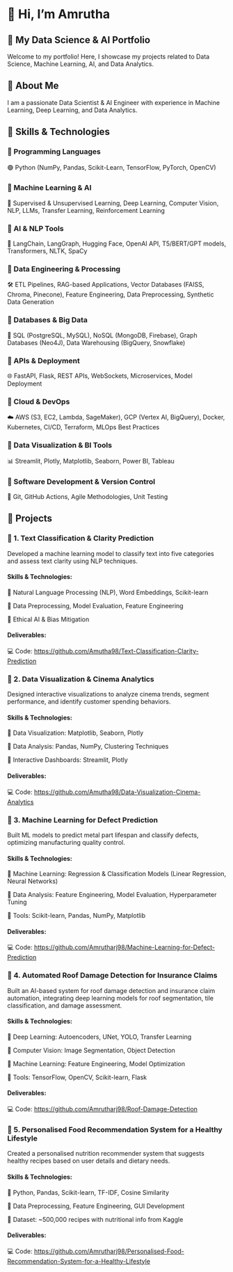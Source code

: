# 👋 Hi, I’m Amrutha
## 🚀 My Data Science & AI Portfolio  

Welcome to my portfolio! Here, I showcase my projects related to Data Science, Machine Learning, AI, and Data Analytics.

## 🔹 About Me  
I am a passionate Data Scientist & AI Engineer with experience in Machine Learning, Deep Learning, and Data Analytics.  

## 🚀 Skills & Technologies
### 📌 Programming Languages
🟢 Python (NumPy, Pandas, Scikit-Learn, TensorFlow, PyTorch, OpenCV)

### 📌 Machine Learning & AI
🤖 Supervised & Unsupervised Learning, Deep Learning, Computer Vision, NLP, LLMs, Transfer Learning, Reinforcement Learning

### 📌 AI & NLP Tools
🔹 LangChain, LangGraph, Hugging Face, OpenAI API, T5/BERT/GPT models, Transformers, NLTK, SpaCy

### 📌 Data Engineering & Processing
🛠️ ETL Pipelines, RAG-based Applications, Vector Databases (FAISS, Chroma, Pinecone), Feature Engineering, Data Preprocessing, Synthetic Data Generation

### 📌 Databases & Big Data
💾 SQL (PostgreSQL, MySQL), NoSQL (MongoDB, Firebase), Graph Databases (Neo4J), Data Warehousing (BigQuery, Snowflake)

### 📌 APIs & Deployment
🌐 FastAPI, Flask, REST APIs, WebSockets, Microservices, Model Deployment

### 📌 Cloud & DevOps
☁️ AWS (S3, EC2, Lambda, SageMaker), GCP (Vertex AI, BigQuery), Docker, Kubernetes, CI/CD, Terraform, MLOps Best Practices

### 📌 Data Visualization & BI Tools
📊 Streamlit, Plotly, Matplotlib, Seaborn, Power BI, Tableau

### 📌 Software Development & Version Control
🔄 Git, GitHub Actions, Agile Methodologies, Unit Testing

## 🔹 Projects 
### 📌 1. Text Classification & Clarity Prediction
Developed a machine learning model to classify text into five categories and assess text clarity using NLP techniques.
#### Skills & Technologies:
🔹 Natural Language Processing (NLP), Word Embeddings, Scikit-learn

🔹 Data Preprocessing, Model Evaluation, Feature Engineering

🔹 Ethical AI & Bias Mitigation
#### Deliverables:
💻 Code: https://github.com/Amutha98/Text-Classification-Clarity-Prediction
### 📌 2. Data Visualization & Cinema Analytics
Designed interactive visualizations to analyze cinema trends, segment performance, and identify customer spending behaviors.
#### Skills & Technologies:
🔹 Data Visualization: Matplotlib, Seaborn, Plotly

🔹 Data Analysis: Pandas, NumPy, Clustering Techniques

🔹 Interactive Dashboards: Streamlit, Plotly
#### Deliverables:
💻 Code: https://github.com/Amutha98/Data-Visualization-Cinema-Analytics
### 📌 3. Machine Learning for Defect Prediction
Built ML models to predict metal part lifespan and classify defects, optimizing manufacturing quality control.
#### Skills & Technologies:
🔹 Machine Learning: Regression & Classification Models (Linear Regression, Neural Networks)

🔹 Data Analysis: Feature Engineering, Model Evaluation, Hyperparameter Tuning

🔹 Tools: Scikit-learn, Pandas, NumPy, Matplotlib
#### Deliverables:
💻 Code: https://github.com/Amrutharj98/Machine-Learning-for-Defect-Prediction
### 📌 4. Automated Roof Damage Detection for Insurance Claims
Built an AI-based system for roof damage detection and insurance claim automation, integrating deep learning models for roof segmentation, tile classification, and damage assessment.
#### Skills & Technologies:
🔹 Deep Learning: Autoencoders, UNet, YOLO, Transfer Learning

🔹 Computer Vision: Image Segmentation, Object Detection

🔹 Machine Learning: Feature Engineering, Model Optimization

🔹 Tools: TensorFlow, OpenCV, Scikit-learn, Flask
#### Deliverables:
💻 Code: https://github.com/Amrutharj98/Roof-Damage-Detection
### 📌 5. Personalised Food Recommendation System for a Healthy Lifestyle
Created a personalised nutrition recommender system that suggests healthy recipes based on user details and dietary needs. 
#### Skills & Technologies:
🔹 Python, Pandas, Scikit-learn, TF-IDF, Cosine Similarity

🔹 Data Preprocessing, Feature Engineering, GUI Development

🔹 Dataset: ~500,000 recipes with nutritional info from Kaggle
#### Deliverables:
💻 Code: https://github.com/Amrutharj98/Personalised-Food-Recommendation-System-for-a-Healthy-Lifestyle
